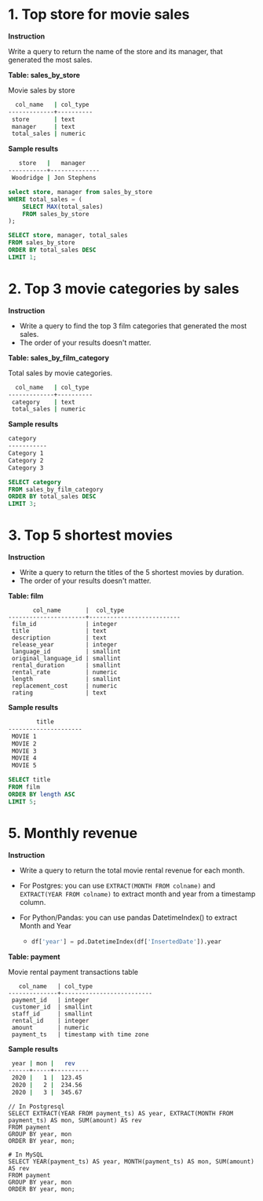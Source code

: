 # 1. Top store for movie sales

**Instruction**

Write a query to return the name of the store and its manager, that generated the most sales.

**Table: sales_by_store** 

Movie sales by store

```bash
  col_name   | col_type
-------------+----------
 store       | text
 manager     | text
 total_sales | numeric
```

**Sample results**

```bash
   store   |   manager
-----------+--------------
 Woodridge | Jon Stephens
```

```sql
select store, manager from sales_by_store 
WHERE total_sales = (
    SELECT MAX(total_sales)
    FROM sales_by_store
);
```

```sql
SELECT store, manager, total_sales
FROM sales_by_store
ORDER BY total_sales DESC
LIMIT 1;
```

# 2. Top 3 movie categories by sales

**Instruction**

- Write a query to find the top 3 film categories that generated the most sales.
- The order of your results doesn't matter. 

**Table: sales_by_film_category** 

Total sales by movie categories.

```bash
  col_name   | col_type
-------------+----------
 category    | text
 total_sales | numeric
```

**Sample results**

```bash
category
-----------
Category 1
Category 2
Category 3
```

```sql
SELECT category
FROM sales_by_film_category
ORDER BY total_sales DESC
LIMIT 3;
```

# 3. Top 5 shortest movies

**Instruction**

- Write a query to return the titles of the 5 shortest movies by duration.
- The order of your results doesn't matter. 

**Table: film** 

```
       col_name       |  col_type
----------------------+--------------------------
 film_id              | integer
 title                | text
 description          | text
 release_year         | integer
 language_id          | smallint
 original_language_id | smallint
 rental_duration      | smallint
 rental_rate          | numeric
 length               | smallint
 replacement_cost     | numeric
 rating               | text
```

**Sample results**

```bash
        title
---------------------
 MOVIE 1
 MOVIE 2
 MOVIE 3
 MOVIE 4
 MOVIE 5
```

```sql
SELECT title
FROM film
ORDER BY length ASC
LIMIT 5;
```

# 5. Monthly revenue

**Instruction**

- Write a query to return the total movie rental revenue for each month.

- For Postgres: you can use `EXTRACT(MONTH FROM colname)` and `EXTRACT(YEAR FROM colname)` to extract month and year from a timestamp column.

- For Python/Pandas: you can use pandas DatetimeIndex() to extract Month and Year

  - ```python
    df['year'] = pd.DatetimeIndex(df['InsertedDate']).year
    ```

**Table: payment** 

Movie rental payment transactions table

```
   col_name   | col_type
--------------+--------------------------
 payment_id   | integer
 customer_id  | smallint
 staff_id     | smallint
 rental_id    | integer
 amount       | numeric
 payment_ts   | timestamp with time zone
```

**Sample results**

```bash
 year | mon |   rev
------+-----+----------
 2020 |   1 |  123.45
 2020 |   2 |  234.56
 2020 |   3 |  345.67
```

```postgresql
// In Postgresql
SELECT EXTRACT(YEAR FROM payment_ts) AS year, EXTRACT(MONTH FROM payment_ts) AS mon, SUM(amount) AS rev
FROM payment
GROUP BY year, mon
ORDER BY year, mon;
```

```mysql
# In MySQL
SELECT YEAR(payment_ts) AS year, MONTH(payment_ts) AS mon, SUM(amount) AS rev
FROM payment
GROUP BY year, mon
ORDER BY year, mon;
```

